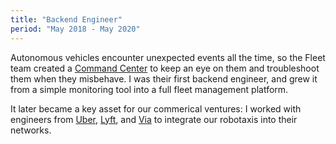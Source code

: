 ```yaml
---
title: "Backend Engineer"
period: "May 2018 - May 2020"
---
```


Autonomous vehicles encounter unexpected events all the time, so the Fleet team created a <a href="https://motional.com/news/controlling-fleet-motionals-command-center-gives-detailed-glimpse-av-performance" target="_blank">Command Center</a> to keep an eye on them and troubleshoot them when they misbehave. I was their first backend engineer, and grew it from a simple monitoring tool into a full fleet management platform.

It later became a key asset for our commerical ventures: I worked with engineers from <a href="https://www.forbes.com/sites/samabuelsamid/2022/10/06/motional-and-uber-announce-10-year-deal-to-deploy-automated-vehicles-in-multiple-us-markets/" target="_blank">Uber</a>, <a href="https://www.aptiv.com/en/newsroom/article/aptiv-launches-fleet-of-autonomous-vehicles-on-the-lyft-network" target="_blank">Lyft</a>, and <a href="https://techcrunch.com/2020/10/27/via-and-hyundai-aptiv-joint-venture-to-offer-shared-robotaxi-rides-next-year/" target="_blank">Via</a> to integrate our robotaxis into their networks.
